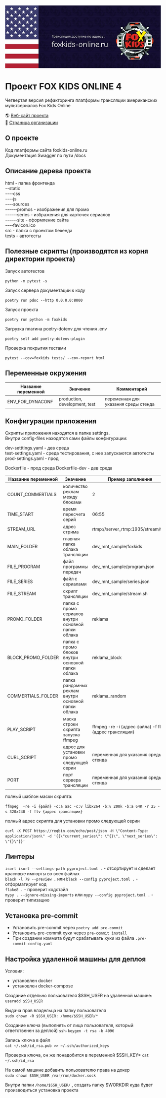 
![alt text](./source/readme-promo.jpg)

# Проект FOX KIDS ONLINE 4
Четвертая версия рефакторинга платформы трансляции американских мультсериалов Fox Kids Online

🌎 [Веб-сайт проекта](https://foxkids-online.ru/)  
💼 [Страница организации](https://github.com/foxkids-online)  

## О проекте
Код платформы сайта foxkids-online.ru  
Документация Swagger по пути /docs

## Описание дерева проекта

html - папка фронтенда  
--static  
----css  
----js  
----sources  
------promos - изображения для промо  
------series - избражения для карточек сериалов  
------site - оформление сайта  
----favicon.ico  
src - папка с проектом бекенда  
tests - автотесты  


## Полезные скрипты (производятся из корня директории проекта)

Запуск автотестов

`python -m pytest -s`

Запуск сервера документации к коду

`poetry run pdoc --http 0.0.0.0:8000`

Запуск проекта

`poetry run python -m foxkids`

Загрузка плагина poetry-dotenv для чтения .env

`poetry self add poetry-dotenv-plugin`

Проверка покрытия тестами

`pytest --cov=foxkids tests/ --cov-report html`

## Переменные окружения

| Название переменной | Значение | Комментарий |
| --- | --- | --- |
| ENV_FOR_DYNACONF | production, development,   test | переменная для указания среды стенда |

## Конфигурации приложения

Скрипты приложения находятся в папке settings.  
Внутри config-files находятся сами файлы конфигурации:  

dev-setttings.yaml - дев среда  
test-settings.yaml - среда тестирования, с нее запускаются автотесты  
prod-settings.yaml - прод  

Dockerfile - прод среда
Dockerfile-dev - дев среда

| Название переменной | Значение | Пример заполнения                                                                       |
| ------------------- | ------------------------------- | ---------------------------------------------------------------- |
| COUNT_COMMERTIALS   | количество реклам между блоками | 2                                                                |
| TIME_START          | время пересчета серий | 06:55                                                                      |
| STREAM_URL          | адрес стрима | rtmp://server_rtmp:1935/stream/test                                                 |
| MAIN_FOLDER         | главная папка облака трансляции | dev_mnt_sample/foxkids                                           |
| FILE_PROGRAM        | файл программы передач | dev_mnt_sample/program.json                                               |
| FILE_SERIES         | файл с сериалами | dev_mnt_sample/series.json                                                      |
| FILE_STREAM         | скрипт трансляции | dev_mnt_sample/stream.sh                                                       |
| PROMO_FOLDER        | папка с промо сериалов внутри основной папки облака | reklama                                      |
| BLOCK_PROMO_FOLDER  | папка с промо блоков внутри основной папки облака | reklama_block                                  |
| COMMERTIALS_FOLDER  | папка рандомных реклам внутри основной папки облака | reklama_random                               |
| PLAY_SCRIPT         | маска строки скрипта запуска ffmpeg       | ffmpeg  -re -i {адрес файла} -f flv {адрес трансляции} |
| CURL_SCRIPT         | адрес для установки промо следующей серии | переменная для указания среды стенда                   |
| PORT                | порт сервера трансляции                   | переменная для указания среды стенда                   |

полный шаблон маски скрипта: 

`ffmpeg  -re -i {файл} -c:a aac -c:v libx264 -b:v 200k -b:a 64K -r 25 -s 320x240 -f flv {адрес трансляции}`

полный адрес скрипта для установки промо следующей серии

`curl -X POST https://reqbin.com/echo/post/json -H \"Content-Type: application/json\" -d '{{\"current_series\": \"{}\", \"next_series\": \"{}\"}}'`

## Линтеры

`isort isort --settings-path pyproject.toml .`  - отсортирует и сделает красивые импорты во всех файлах  
`black -l 79 --preview .` или `black --config pyproject.toml .`  - отформатирует код  
`flake8 .`  - проверит кодстайл  
`mypy . --ignore-missing-imports` или `mypy --config pyproject.toml .`  - проверит типизацию  

## Установка pre-commit

- Установить pre-commit через `poetry add pre-commit`  
- Установить pre-commit хуки через `pre-commit install`  
- При создании коммита будут срабатывать хуки из файла `.pre-commit-config.yaml`  

## Настройка удаленной машины для деплоя 

Условия:
- установлен docker
- установлен docker-compose

Создание отдельно пользователя $SSH_USER на удаленной машине:  
`useradd $SSH_USER`  

Выдача прав владельца на папку пользователя  
`sudo chown -R $SSH_USER: /home/$SSH_USER/*`  

Создание ключа  (выполнять от лица пользователя, который ответственен за деплой)
`ssh-keygen -t rsa -b 4096`  

Запись ключа в файл  
`cat ~/.ssh/id_rsa.pub >> ~/.ssh/authorized_keys`  

Проверка ключа, он же понадобится в переменной $SSH_KEY*
`cat ~/.ssh/id_rsa`  

На самой машине добавить пользователю права на докер  
`sudo chown $SSH_USER /var/run/docker.sock`  

Внутри папки `/home/$SSH_USER/` , создать папку $WORKDIR куда будет производиться установка проекта




                    